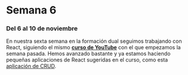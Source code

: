 # Semana 6
### Del 6 al 10 de noviembre

En nuestra sexta semana en la formación dual seguimos trabajando con React, siguiendo el mismo [<b>curso de YouTube</b>](https://youtube.com/playlist?list=PLvq-jIkSeTUZ5XcUw8fJPTBKEHEKPMTKk&si=zjvYqB1nbAidiybd) con el que empezamos la semana pasada. Hemos avanzado bastante y ya estamos haciendo pequeñas aplicaciones de React sugeridas en el curso, como esta [aplicación de CRUD](https://github.com/jrodriguezc160/crud-app-react).
